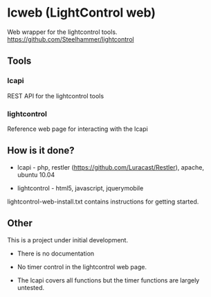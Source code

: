 # lcweb (LightControl web)

Web wrapper for the lightcontrol tools. https://github.com/Steelhammer/lightcontrol

## Tools

### lcapi

REST API for the lightcontrol tools

### lightcontrol

Reference web page for interacting with the lcapi

## How is it done?

* lcapi - php, restler (https://github.com/Luracast/Restler), apache, ubuntu 10.04

* lightcontrol - html5, javascript, jquerymobile

lightcontrol-web-install.txt contains instructions for getting started.

## Other

This is a project under initial development.
* There is no documentation

* No timer control in the lightcontrol web page.

* The lcapi covers all functions but the timer functions are largely untested.
